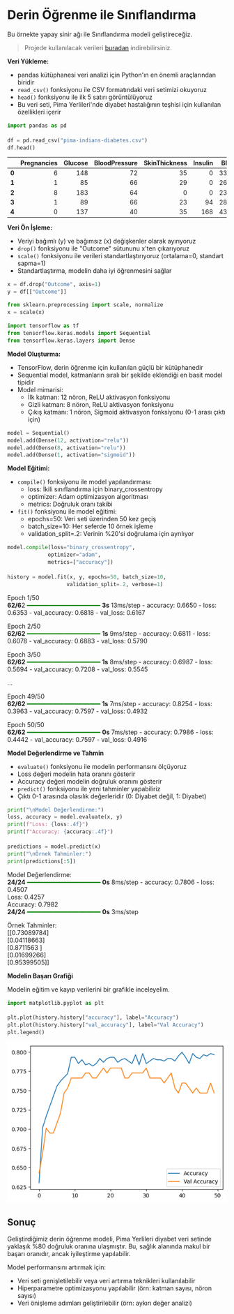 # Derin Öğrenme ile Sınıflandırma

Bu örnekte yapay sinir ağı ile Sınıflandırma modeli geliştireceğiz.

> Projede kullanılacak verileri [buradan](../Data/pima-indians-diabetes.csv) indirebilirsiniz.


**Veri Yükleme:**
- pandas kütüphanesi veri analizi için Python'ın en önemli araçlarından biridir
- `read_csv()` fonksiyonu ile CSV formatındaki veri setimizi okuyoruz
- `head()` fonksiyonu ile ilk 5 satırı görüntülüyoruz
- Bu veri seti, Pima Yerlileri'nde diyabet hastalığının teşhisi için kullanılan özellikleri içerir

```python
import pandas as pd

df = pd.read_csv("pima-indians-diabetes.csv")
df.head()
```

|   | Pregnancies | Glucose | BloodPressure | SkinThickness | Insulin |  BMI | DiabetesPedigreeFunction | Age | Outcome |
|--:|------------:|---------:|---------------:|--------------:|---------:|-----:|------------------------:|----:|---------:|
| **0** |           6 |      148 |            72 |            35 |        0 | 33.6 |                  0.627 |   50 |        1 |
| **1** |           1 |       85 |            66 |            29 |        0 | 26.6 |                  0.351 |   31 |        0 |
| **2** |           8 |      183 |            64 |             0 |        0 | 23.3 |                  0.672 |   32 |        1 |
| **3** |           1 |       89 |            66 |            23 |       94 | 28.1 |                  0.167 |   21 |        0 |
| **4** |           0 |      137 |            40 |            35 |      168 | 43.1 |                  2.288 |   33 |        1 |


**Veri Ön İşleme:**
- Veriyi bağımlı (y) ve bağımsız (x) değişkenler olarak ayırıyoruz
- `drop()` fonksiyonu ile "Outcome" sütununu x'ten çıkarıyoruz
- `scale()` fonksiyonu ile verileri standartlaştırıyoruz (ortalama=0, standart sapma=1)
- Standartlaştırma, modelin daha iyi öğrenmesini sağlar

```python
x = df.drop("Outcome", axis=1)
y = df[["Outcome"]]
```

```python
from sklearn.preprocessing import scale, normalize
x = scale(x)
```

```python
import tensorflow as tf
from tensorflow.keras.models import Sequential
from tensorflow.keras.layers import Dense
```
**Model Oluşturma:**
- TensorFlow, derin öğrenme için kullanılan güçlü bir kütüphanedir
- Sequential model, katmanların sıralı bir şekilde eklendiği en basit model tipidir
- Model mimarisi:
  - İlk katman: 12 nöron, ReLU aktivasyon fonksiyonu
  - Gizli katman: 8 nöron, ReLU aktivasyon fonksiyonu
  - Çıkış katmanı: 1 nöron, Sigmoid aktivasyon fonksiyonu (0-1 arası çıktı için)

```python
model = Sequential()
model.add(Dense(12, activation="relu"))
model.add(Dense(8, activation="relu"))
model.add(Dense(1, activation="sigmoid"))
```

**Model Eğitimi:**
- `compile()` fonksiyonu ile model yapılandırması:
  - loss: İkili sınıflandırma için binary_crossentropy
  - optimizer: Adam optimizasyon algoritması
  - metrics: Doğruluk oranı takibi
- `fit()` fonksiyonu ile model eğitimi:
  - epochs=50: Veri seti üzerinden 50 kez geçiş
  - batch_size=10: Her seferde 10 örnek işleme
  - validation_split=.2: Verinin %20'si doğrulama için ayrılıyor

```python
model.compile(loss="binary_crossentropy", 
             optimizer="adam", 
             metrics=["accuracy"])

history = model.fit(x, y, epochs=50, batch_size=10, 
                   validation_split=.2, verbose=1)
```

Epoch 1/50 <br>
**62/6**2 <span style="color:green">━━━━━━━━━━━━━━━━━━━━</span> **3s** 13ms/step - accuracy: 0.6650 - loss: 0.6353 - val_accuracy: 0.6818 - val_loss: 0.6167

Epoch 2/50 <br>
**62/62** <span style="color:green">━━━━━━━━━━━━━━━━━━━━</span> **1s** 9ms/step - accuracy: 0.6811 - loss: 0.6078 - val_accuracy: 0.6883 - val_loss: 0.5790

Epoch 3/50 <br>
**62/62** <span style="color:green">━━━━━━━━━━━━━━━━━━━━</span> **1s** 8ms/step - accuracy: 0.6987 - loss: 0.5694 - val_accuracy: 0.7208 - val_loss: 0.5545

...

Epoch 49/50 <br>
**62/62** <span style="color:green">━━━━━━━━━━━━━━━━━━━━</span> **1s** 7ms/step - accuracy: 0.8254 - loss: 0.3963 - val_accuracy: 0.7597 - val_loss: 0.4932

Epoch 50/50 <br>
**62/62** <span style="color:green">━━━━━━━━━━━━━━━━━━━━</span> **0s** 7ms/step - accuracy: 0.7986 - loss: 0.4442 - val_accuracy: 0.7597 - val_loss: 0.4916

**Model Değerlendirme ve Tahmin**
- `evaluate()` fonksiyonu ile modelin performansını ölçüyoruz
- Loss değeri modelin hata oranını gösterir
- Accuracy değeri modelin doğruluk oranını gösterir
- `predict()` fonksiyonu ile yeni tahminler yapabiliriz
- Çıktı 0-1 arasında olasılık değerleridir (0: Diyabet değil, 1: Diyabet)

```python
print("\nModel Değerlendirme:")
loss, accuracy = model.evaluate(x, y)
print(f"Loss: {loss:.4f}")
print(f"Accuracy: {accuracy:.4f}")

predictions = model.predict(x)
print("\nÖrnek Tahminler:")
print(predictions[:5])
```
Model Değerlendirme: <br>
**24/24** <span style="color:green">━━━━━━━━━━━━━━━━━━━━</span> **0s** 8ms/step - accuracy: 0.7806 - loss: 0.4507<br>
Loss: 0.4257<br>
Accuracy: 0.7982<br>
**24/24** <span style="color:green">━━━━━━━━━━━━━━━━━━━━</span> **0s** 3ms/step  <br>


Örnek Tahminler:<br>
[[0.73089784]<br>
 [0.04118663]<br>
 [0.8711563 ]<br>
 [0.01699266]<br>
 [0.95399505]]<br>

**Modelin Başarı Grafiği**

Modelin eğitim ve kayıp verilerini bir grafikle inceleyelim.

```python
import matplotlib.pyplot as plt

plt.plot(history.history["accuracy"], label="Accuracy")
plt.plot(history.history["val_accuracy"], label="Val Accuracy")
plt.legend()
```
![output](images/output-01.png)

## Sonuç

Geliştirdiğimiz derin öğrenme modeli, Pima Yerlileri diyabet veri setinde yaklaşık %80 doğruluk oranına ulaşmıştır. Bu, sağlık alanında makul bir başarı oranıdır, ancak iyileştirme yapılabilir.

Model performansını artırmak için:
- Veri seti genişletilebilir veya veri artırma teknikleri kullanılabilir
- Hiperparametre optimizasyonu yapılabilir (örn: katman sayısı, nöron sayısı)
- Veri önişleme adımları geliştirilebilir (örn: aykırı değer analizi)
